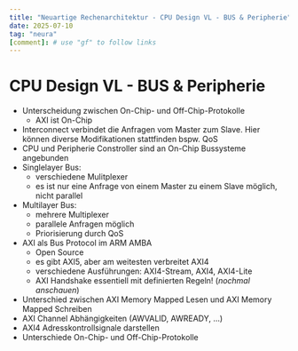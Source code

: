```yaml
---
title: "Neuartige Rechenarchitektur - CPU Design VL - BUS & Peripherie"
date: 2025-07-10
tag: "neura"
[comment]: # use "gf" to follow links
---
```


# CPU Design VL - BUS & Peripherie
- Unterscheidung zwischen On-Chip- und Off-Chip-Protokolle
    - AXI ist On-Chip
- Interconnect verbindet die Anfragen vom Master zum Slave. Hier können diverse Modifikationen stattfinden bspw. QoS
- CPU und Peripherie Constroller sind an On-Chip Bussysteme angebunden
- Singlelayer Bus:
    - verschiedene Mulitplexer
    - es ist nur eine Anfrage von einem Master zu einem Slave möglich, nicht parallel
- Multilayer Bus:
    - mehrere Multiplexer
    - parallele Anfragen möglich
    - Priorisierung durch QoS
- AXI als Bus Protocol im ARM AMBA
    - Open Source
    - es gibt AXI5, aber am weitesten verbreitet AXI4
    - verschiedene Ausführungen: AXI4-Stream, AXI4, AXI4-Lite
    - AXI Handshake essentiell mit definierten Regeln! (*nochmal anschauen*)
- Unterschied zwischen AXI Memory Mapped Lesen und AXI Memory Mapped Schreiben
- AXI Channel Abhängigkeiten (AWVALID, AWREADY, ...)
- AXI4 Adresskontrollsignale darstellen
- Unterschiede On-Chip- und Off-Chip-Protokolle
